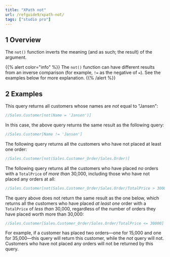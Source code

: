 ```yaml
---
title: "XPath not"
url: /refguide9/xpath-not/
tags: ["studio pro"]
---
```


## 1 Overview

The `not()` function inverts the meaning (and as such; the result) of the argument.

{{% alert color="info" %}}
The `not()` function can have different results from an inverse comparison (for example, `!=` as the negative of `=`). See the examples below for more explanation.
{{% /alert %}}

## 2 Examples

This query returns all customers whose names are *not* equal to "Jansen":

```java {linenos=false}
//Sales.Customer[not(Name = 'Jansen')]
```

In this case, the above query returns the same result as the following query:

```java {linenos=false}
//Sales.Customer[Name != 'Jansen']
```

The following query returns all the customers who have not placed at least one order:

```java {linenos=false}
//Sales.Customer[not(Sales.Customer_Order/Sales.Order)]
```

The following query returns all the customers who have placed *no* orders with a `TotalPrice` of *more than* 30,000, including those who have not placed any orders at all:

```java {linenos=false}
//Sales.Customer[not(Sales.Customer_Order/Sales.Order/TotalPrice > 30000)]
```

The query above does not return the same result as the one below, which returns all the customers who have placed *at least one* order with a `TotalPrice` of *less than* 30,000, regardless of the number of orders they have placed worth more than 30,000:

```java {linenos=false}
//Sales.Customer[Sales.Customer_Order/Sales.Order/TotalPrice <= 30000]
```

For example, if a customer has placed two orders—one for 15,000 and one for 35,000—this query will return this customer, while the *not* query will not. Customers who have not placed any orders will not be returned by this query.
